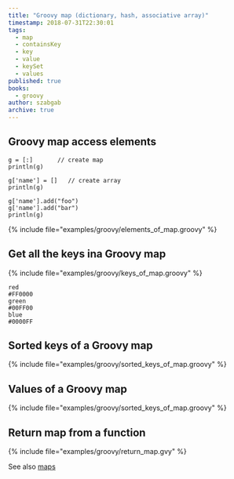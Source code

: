 ```yaml
---
title: "Groovy map (dictionary, hash, associative array)"
timestamp: 2018-07-31T22:30:01
tags:
  - map
  - containsKey
  - key
  - value
  - keySet
  - values
published: true
books:
  - groovy
author: szabgab
archive: true
---
```




## Groovy map access elements

```
g = [:]       // create map
println(g)

g['name'] = []   // create array
println(g)

g['name'].add("foo")
g['name'].add("bar")
println(g)
```


{% include file="examples/groovy/elements_of_map.groovy" %}

## Get all the keys ina Groovy map

{% include file="examples/groovy/keys_of_map.groovy" %}

```
red
#FF0000
green
#00FF00
blue
#0000FF
```


## Sorted keys of a Groovy map

{% include file="examples/groovy/sorted_keys_of_map.groovy" %}

## Values of a Groovy map

{% include file="examples/groovy/sorted_keys_of_map.groovy" %}


## Return map from a function

{% include file="examples/groovy/return_map.gvy" %}


See also [maps](http://groovy-lang.org/syntax.html#_maps)
